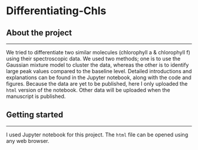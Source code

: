 # Differentiating-Chls
## About the project
---
We tried to differentiate two similar molecules (chlorophyll a & chlorophyll f) using their spectroscopic data. We used two methods; one is to use the Gaussian mixture model to cluster the data, whereas the other is to identify large peak values compared to the baseline level. Detailed introductions and explanations can be found in the Jupyter notebook, along with the code and figures. Because the data are yet to be published, here I only uploaded the `html` version of the notebook. Other data will be uploaded when the manuscript is published.

## Getting started
---
I used Jupyter notebook for this project. The `html` file can be opened using any web browser. 

